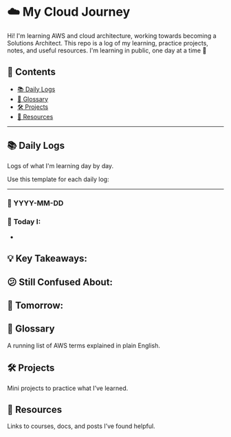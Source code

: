 # ☁️ My Cloud Journey

Hi! I'm learning AWS and cloud architecture, working towards becoming a Solutions Architect. This repo is a log of my learning, practice projects, notes, and useful resources. I'm learning in public, one day at a time 💪

## 🔖 Contents

- [📚 Daily Logs](#-daily-logs)
- [📓 Glossary](#-glossary)
- [🛠️ Projects](#️-projects)
- [📎 Resources](#-resources)

---

## 📚 Daily Logs

Logs of what I'm learning day by day.

Use this template for each daily log:

---

### 📅 YYYY-MM-DD

### 🎯 **Today I:**
- 

💡 **Key Takeaways:**
- 

😕 **Still Confused About:**
- 

🔁 **Tomorrow:**
- 

## 📓 Glossary
A running list of AWS terms explained in plain English.

## 🛠️ Projects
Mini projects to practice what I’ve learned.

## 📎 Resources
Links to courses, docs, and posts I’ve found helpful.
